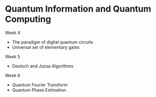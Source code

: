 # Quantum Information and Quantum Computing

Week 4

  - The paradigm of digital quantum circuits
  - Universal set of elementary gates

Week 5

  - Deutsch and Jozsa Algorithms

Week 6

  - Quantum Fourier Transform  
  - Quantum Phase Estimation
